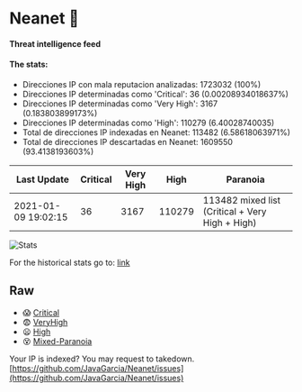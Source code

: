 # Neanet :hocho:
#### Threat intelligence feed
#### The stats:

- Direcciones IP con mala reputacion analizadas: 1723032 (100%)
- Direcciones IP determinadas como 'Critical':  36 (0.00208934018637%)
- Direcciones IP determinadas como 'Very High':  3167 (0.183803899173%)
- Direcciones IP determinadas como 'High':  110279 (6.40028740035)
- Total de direcciones IP indexadas en Neanet:  113482 (6.58618063971%)
- Total de direcciones IP descartadas en Neanet:  1609550 (93.4138193603%)

| Last Update | Critical | Very High | High | Paranoia |
| --- | --- | --- | --- | --- |
| 2021-01-09 19:02:15 | 36 | 3167 | 110279 | 113482 mixed list (Critical + Very High + High)|

![Stats](https://docs.google.com/spreadsheets/d/e/2PACX-1vSnaNMIXVabIpDJjufMlzH7poXnshF3mgd8Is1g9ytUEzVsP5my4Trn8f-xkoLLQ38xpL3HtmUexLo6/pubchart?oid=501124687&format=image)

For the historical stats go to: [link](/stats.csv)
## Raw
- :scream: [Critical](https://raw.githubusercontent.com/JavaGarcia/Neanet/master/blacklists/neanet_critical.txt)
- :fearful: [VeryHigh](https://raw.githubusercontent.com/JavaGarcia/Neanet/master/blacklists/neanet_veryHigh.txtt)
- :frowning: [High](https://raw.githubusercontent.com/JavaGarcia/Neanet/master/blacklists/neanet_high.txt)
- :dizzy_face: [Mixed-Paranoia](https://raw.githubusercontent.com/JavaGarcia/Neanet/master/blacklists/neanet_all.txt)


Your IP is indexed? You may request to takedown. [https://github.com/JavaGarcia/Neanet/issues](https://github.com/JavaGarcia/Neanet/issues)

















































































































































































































































































































































































































































































































































































































































































































































































































































































































































































































































































































































































































































































































































































































































































































































































































































































































































































































































































































































































































































































































































































































































































































































































































































































































































































































































































































































































































































































































































































































































































































































































































































































































































































































































































































